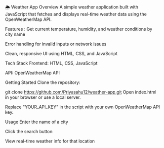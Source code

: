 🌦️ Weather App
Overview
A simple weather application built with JavaScript that fetches and displays real-time weather data using the OpenWeatherMap API.

Features :
Get current temperature, humidity, and weather conditions by city name

Error handling for invalid inputs or network issues

Clean, responsive UI using HTML, CSS, and JavaScript

Tech Stack
Frontend: HTML, CSS, JavaScript

API: OpenWeatherMap API

Getting Started
Clone the repository:


git clone https://github.com/Priyasahu12/weather-app.git
Open index.html in your browser or use a local server.

Replace "YOUR_API_KEY" in the script with your own OpenWeatherMap API key.

Usage
Enter the name of a city

Click the search button

View real-time weather info for that location


